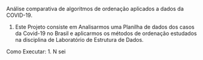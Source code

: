 
Análise comparativa de algoritmos de ordenação aplicados a dados da COVID-19.

1. Este Projeto consiste em Analisarmos uma Planilha de dados dos casos da Covid-19 no Brasil e aplicarmos os métodos de ordenação estudados na disciplina de Laboratório de Estrutura de Dados. 

Como Executar:
	1. N sei 
